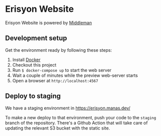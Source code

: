 # Erisyon Website

Erisyon Website is powered by [Middleman](http://middlemanapp.com/)

## Development setup

Get the environment ready by following these steps:

1. Install [Docker](https://docs.docker.com/get-started/#install-docker-desktop)
1. Checkout this project
1. Run `$ docker-compose up` to start the web server
1. Wait a couple of minutes while the preview web-server starts
1. Open a browser at `http://localhost:4567`

## Deploy to staging

We have a staging environment in https://erisyon.manas.dev/

To make a new deploy to that environment, push your code to the `staging` branch of the repository. There's a Github Action that will take care of updating the relevant S3 bucket with the static site.
